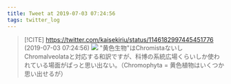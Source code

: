 ```yaml
---
title: Tweet at 2019-07-03 07:24:56
tags: twitter_log
---
```


> [!CITE] https://twitter.com/kaisekiriu/status/1146182997445451776 (2019-07-03 07:24:56)
> ![](https://twitter.com/kaisekiriu/status/1146182997445451776)
> "黄色生物"はChromistaないしChromalveolataと対応する和訳ですが、科博の系統広場くらいしか使われている場面がぱっと思い出ない。（Chromophyta = 黄色植物はいくつか思い出せるが）
